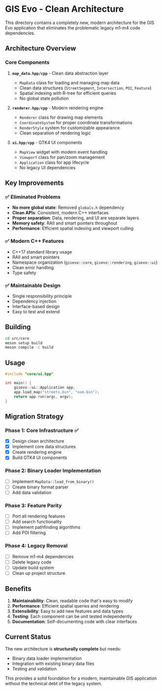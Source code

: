 # GIS Evo - Clean Architecture

This directory contains a completely new, modern architecture for the GIS Evo application that eliminates the problematic legacy m1-m4 code dependencies.

## Architecture Overview

### Core Components

1. **`map_data.hpp/cpp`** - Clean data abstraction layer
   - `MapData` class for loading and managing map data
   - Clean data structures (`StreetSegment`, `Intersection`, `POI`, `Feature`)
   - Spatial indexing with R-tree for efficient queries
   - No global state pollution

2. **`renderer.hpp/cpp`** - Modern rendering engine
   - `Renderer` class for drawing map elements
   - `CoordinateSystem` for proper coordinate transformations
   - `RenderStyle` system for customizable appearance
   - Clean separation of rendering logic

3. **`ui.hpp/cpp`** - GTK4 UI components
   - `MapView` widget with modern event handling
   - `Viewport` class for pan/zoom management
   - `Application` class for app lifecycle
   - No legacy UI dependencies

## Key Improvements

### ✅ Eliminated Problems
- **No more global state**: Removed `globals.h` dependency
- **Clean APIs**: Consistent, modern C++ interfaces
- **Proper separation**: Data, rendering, and UI are separate layers
- **Memory safety**: RAII and smart pointers throughout
- **Performance**: Efficient spatial indexing and viewport culling

### ✅ Modern C++ Features
- C++17 standard library usage
- RAII and smart pointers
- Namespace organization (`gisevo::core`, `gisevo::rendering`, `gisevo::ui`)
- Clean error handling
- Type safety

### ✅ Maintainable Design
- Single responsibility principle
- Dependency injection
- Interface-based design
- Easy to test and extend

## Building

```bash
cd src/core
meson setup build
meson compile -C build
```

## Usage

```cpp
#include "core/ui.hpp"

int main() {
    gisevo::ui::Application app;
    app.load_map("streets.bin", "osm.bin");
    return app.run(argc, argv);
}
```

## Migration Strategy

### Phase 1: Core Infrastructure ✅
- [x] Design clean architecture
- [x] Implement core data structures
- [x] Create rendering engine
- [x] Build GTK4 UI components

### Phase 2: Binary Loader Implementation
- [ ] Implement `MapData::load_from_binary()`
- [ ] Create binary format parser
- [ ] Add data validation

### Phase 3: Feature Parity
- [ ] Port all rendering features
- [ ] Add search functionality
- [ ] Implement pathfinding algorithms
- [ ] Add POI filtering

### Phase 4: Legacy Removal
- [ ] Remove m1-m4 dependencies
- [ ] Delete legacy code
- [ ] Update build system
- [ ] Clean up project structure

## Benefits

1. **Maintainability**: Clean, readable code that's easy to modify
2. **Performance**: Efficient spatial queries and rendering
3. **Extensibility**: Easy to add new features and data types
4. **Testing**: Each component can be unit tested independently
5. **Documentation**: Self-documenting code with clear interfaces

## Current Status

The new architecture is **structurally complete** but needs:
- Binary data loader implementation
- Integration with existing binary data files
- Testing and validation

This provides a solid foundation for a modern, maintainable GIS application without the technical debt of the legacy system.
